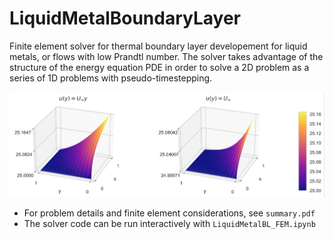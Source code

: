 # LiquidMetalBoundaryLayer

Finite element solver for thermal boundary layer developement for liquid metals, or flows with low
Prandtl number. The solver takes advantage of the structure of the energy equation PDE in order to
solve a 2D problem as a series of 1D problems with pseudo-timestepping.

![BL Logo](https://github.com/CorbinFoucart/LiquidMetalBoundaryLayer/raw/master/img/BL_image.png)

- For problem details and finite element considerations, see `summary.pdf`
- The solver code can be run interactively with `LiquidMetalBL_FEM.ipynb`
